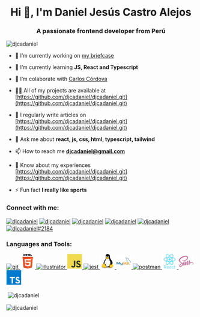 <h1 align="center">Hi 👋, I'm Daniel Jesús Castro Alejos</h1>
<h3 align="center">A passionate frontend developer from Perú</h3>

<p align="left"> <img src="https://komarev.com/ghpvc/?username=djcadaniel&label=Profile%20views&color=0e75b6&style=flat" alt="djcadaniel" /> </p>

- 🔭 I’m currently working on [my briefcase](https://github.com/djcadaniel/djcadaniel.git)

- 🌱 I’m currently learning **JS, React and Typescript**

- 👯 I’m colaborate with [Carlos Córdova](https://github.com/carloscdev/landing-mexico-ansiedad.git)

- 👨‍💻 All of my projects are available at [https://github.com/djcadaniel/djcadaniel.git](https://github.com/djcadaniel/djcadaniel.git)

- 📝 I regularly write articles on [https://github.com/djcadaniel/djcadaniel.git](https://github.com/djcadaniel/djcadaniel.git)

- 💬 Ask me about **react, js, css, html, typescript, tailwind**

- 📫 How to reach me **djcadaniel@gmail.com**

- 📄 Know about my experiences [https://github.com/djcadaniel/djcadaniel.git](https://github.com/djcadaniel/djcadaniel.git)

- ⚡ Fun fact **I really like sports**

<h3 align="left">Connect with me:</h3>
<p align="left">
<a href="https://codepen.io/djcadaniel" target="blank"><img align="center" src="https://raw.githubusercontent.com/rahuldkjain/github-profile-readme-generator/master/src/images/icons/Social/codepen.svg" alt="djcadaniel" height="30" width="40" /></a>
<a href="https://twitter.com/djcadaniel" target="blank"><img align="center" src="https://raw.githubusercontent.com/rahuldkjain/github-profile-readme-generator/master/src/images/icons/Social/twitter.svg" alt="djcadaniel" height="30" width="40" /></a>
<a href="https://linkedin.com/in/djcadaniel" target="blank"><img align="center" src="https://raw.githubusercontent.com/rahuldkjain/github-profile-readme-generator/master/src/images/icons/Social/linked-in-alt.svg" alt="djcadaniel" height="30" width="40" /></a>
<a href="https://instagram.com/djcadaniel" target="blank"><img align="center" src="https://raw.githubusercontent.com/rahuldkjain/github-profile-readme-generator/master/src/images/icons/Social/instagram.svg" alt="djcadaniel" height="30" width="40" /></a>
<a href="https://www.youtube.com/c/djcadaniel" target="blank"><img align="center" src="https://raw.githubusercontent.com/rahuldkjain/github-profile-readme-generator/master/src/images/icons/Social/youtube.svg" alt="djcadaniel" height="30" width="40" /></a>
<a href="https://discord.gg/djcadaniel#2184" target="blank"><img align="center" src="https://raw.githubusercontent.com/rahuldkjain/github-profile-readme-generator/master/src/images/icons/Social/discord.svg" alt="djcadaniel#2184" height="30" width="40" /></a>
</p>

<h3 align="left">Languages and Tools:</h3>
<p align="left"> <a href="https://git-scm.com/" target="_blank" rel="noreferrer"> <img src="https://www.vectorlogo.zone/logos/git-scm/git-scm-icon.svg" alt="git" width="40" height="40"/> </a> <a href="https://www.w3.org/html/" target="_blank" rel="noreferrer"> <img src="https://raw.githubusercontent.com/devicons/devicon/master/icons/html5/html5-original-wordmark.svg" alt="html5" width="40" height="40"/> </a> <a href="https://www.adobe.com/in/products/illustrator.html" target="_blank" rel="noreferrer"> <img src="https://www.vectorlogo.zone/logos/adobe_illustrator/adobe_illustrator-icon.svg" alt="illustrator" width="40" height="40"/> </a> <a href="https://developer.mozilla.org/en-US/docs/Web/JavaScript" target="_blank" rel="noreferrer"> <img src="https://raw.githubusercontent.com/devicons/devicon/master/icons/javascript/javascript-original.svg" alt="javascript" width="40" height="40"/> </a> <a href="https://jestjs.io" target="_blank" rel="noreferrer"> <img src="https://www.vectorlogo.zone/logos/jestjsio/jestjsio-icon.svg" alt="jest" width="40" height="40"/> </a> <a href="https://www.linux.org/" target="_blank" rel="noreferrer"> <img src="https://raw.githubusercontent.com/devicons/devicon/master/icons/linux/linux-original.svg" alt="linux" width="40" height="40"/> </a> <a href="https://www.mysql.com/" target="_blank" rel="noreferrer"> <img src="https://raw.githubusercontent.com/devicons/devicon/master/icons/mysql/mysql-original-wordmark.svg" alt="mysql" width="40" height="40"/> </a> <a href="https://postman.com" target="_blank" rel="noreferrer"> <img src="https://www.vectorlogo.zone/logos/getpostman/getpostman-icon.svg" alt="postman" width="40" height="40"/> </a> <a href="https://reactjs.org/" target="_blank" rel="noreferrer"> <img src="https://raw.githubusercontent.com/devicons/devicon/master/icons/react/react-original-wordmark.svg" alt="react" width="40" height="40"/> </a> <a href="https://sass-lang.com" target="_blank" rel="noreferrer"> <img src="https://raw.githubusercontent.com/devicons/devicon/master/icons/sass/sass-original.svg" alt="sass" width="40" height="40"/> </a> <a href="https://www.typescriptlang.org/" target="_blank" rel="noreferrer"> <img src="https://raw.githubusercontent.com/devicons/devicon/master/icons/typescript/typescript-original.svg" alt="typescript" width="40" height="40"/> </a> </p>

<p>&nbsp;<img align="center" src="https://github-readme-stats.vercel.app/api?username=djcadaniel&show_icons=true&locale=en" alt="djcadaniel" /></p>

<p><img align="center" src="https://github-readme-streak-stats.herokuapp.com/?user=djcadaniel&" alt="djcadaniel" /></p>
